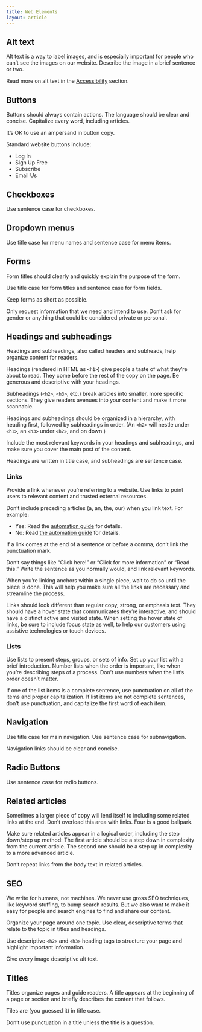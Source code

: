 ```yaml
---
title: Web Elements
layout: article
---
```


## Alt text

Alt text is a way to label images, and is especially important for people who can’t see the images on our website. Describe the image in a brief sentence or two.

Read more on alt text in the [Accessibility](TK) section.

## Buttons

Buttons should always contain actions. The language should be clear and concise. Capitalize every word, including articles.

It’s OK to use an ampersand in button copy.

Standard website buttons include:

- Log In
- Sign Up Free
- Subscribe
- Email Us

## Checkboxes

Use sentence case for checkboxes.

## Dropdown menus

Use title case for menu names and sentence case for menu items.

## Forms

Form titles should clearly and quickly explain the purpose of the form.

Use title case for form titles and sentence case for form fields.

Keep forms as short as possible.

Only request information that we need and intend to use. Don’t ask for gender or anything that could be considered private or personal.

## Headings and subheadings

Headings and subheadings, also called headers and subheads, help organize content for readers.

Headings (rendered in HTML as `<h1>`) give people a taste of what they’re about to read. They come before the rest of the copy on the page. Be generous and descriptive with your headings.

Subheadings (`<h2>`, `<h3>`, etc.) break articles into smaller, more specific sections. They give readers avenues into your content and make it more scannable.

Headings and subheadings should be organized in a hierarchy, with heading first, followed by subheadings in order. (An `<h2>` will nestle under `<h1>`, an `<h3>` under `<h2>`, and on down.)

Include the most relevant keywords in your headings and subheadings, and make sure you cover the main post of the content.

Headings are written in title case, and subheadings are sentence case.

### Links

Provide a link whenever you’re referring to a website. Use links to point users to relevant content and trusted external resources.

Don’t include preceding articles (a, an, the, our) when you link text. For example:

- Yes: Read the [automation guide](link) for details.
- No: Read [the automation guide](link) for details.

If a link comes at the end of a sentence or before a comma, don’t link the punctuation mark.

Don’t say things like “Click here!” or “Click for more information” or “Read this.” Write the sentence as you normally would, and link relevant keywords.

When you’re linking anchors within a single piece, wait to do so until the piece is done. This will help you make sure all the links are necessary and streamline the process.

Links should look different than regular copy, strong, or emphasis text. They should have a hover state that communicates they’re interactive, and should have a distinct active and visited state. When setting the hover state of links, be sure to include focus state as well, to help our customers using assistive technologies or touch devices.

### Lists

Use lists to present steps, groups, or sets of info. Set up your list with a brief introduction. Number lists when the order is important, like when you’re describing steps of a process. Don’t use numbers when the list’s order doesn’t matter. 

If one of the list items is a complete sentence, use punctuation on all of the items and proper capitalization. If list items are not complete sentences, don’t use punctuation, and capitalize the first word of each item.

## Navigation

Use title case for main navigation. Use sentence case for subnavigation.

Navigation links should be clear and concise.

## Radio Buttons

Use sentence case for radio buttons.

## Related articles

Sometimes a larger piece of copy will lend itself to including some related links at the end. Don’t overload this area with links. Four is a good ballpark.

Make sure related articles appear in a logical order, including the step down/step up method: The first article should be a step down in complexity from the current article. The second one should be a step up in complexity to a more advanced article.

Don’t repeat links from the body text in related articles.

## SEO

We write for humans, not machines. We never use gross SEO techniques, like keyword stuffing, to bump search results. But we also want to make it easy for people and search engines to find and share our content.

Organize your page around one topic. Use clear, descriptive terms that relate to the topic in titles and headings.

Use descriptive `<h2>` and `<h3>` heading tags to structure your page and highlight important information.

Give every image descriptive alt text.


## Titles

Titles organize pages and guide readers. A title appears at the beginning of a page or section and briefly describes the content that follows.

Tiles are (you guessed it) in title case.

Don’t use punctuation in a title unless the title is a question.
